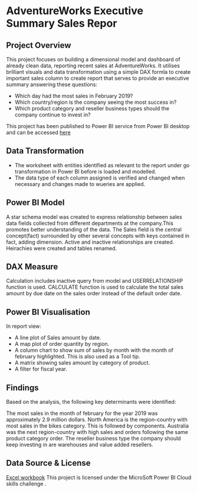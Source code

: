 # AdventureWorks Executive Summary Sales Repor

## Project Overview
This project focuses on building a dimensional model and dashboard of already clean data, reporting recent sales at AdventureWorks. It utilises brilliant visuals and data transformation using a simple DAX formla to create important sales column to create report that serves to provide an executive summary answering these questions:
- Which day had the most sales in February 2019?
- Which country/region is the company seeing the most success in?
- Which product category and reseller business types should the company continue to invest in?

This project has been published to Power BI service from Power BI desktop and can be accessed [here](https://app.powerbi.com/groups/me/reports/23bffe65-b4cb-4b69-9691-e11a8ac7f6ff/ReportSection?experience=power-bi)

## Data Transformation
- The worksheet with entities identified as relevant to the report under go transformation in Power BI before is loaded and modelled.
- The data type of each column assigned is verified and changed when necessary and changes made to wueries are applied. 



## Power BI Model
A star schema model was created to express relationship between sales data fields collected from different departments at the company.This promotes better understanding of the data.
The Sales field is the central concept(fact) surrounded by other several concepts with keys contained in fact, adding dimension.
Active and inactive relationships are created.
Heirachies were created and tables renamed.



## DAX Measure
Calculation includes inactive query from model and USERRELATIONSHIP function is used.
CALCULATE function is used to calculate the total sales amount by due date on the sales order instead of the default order date.



## Power BI Visualisation
In report view:
- A line plot of Sales amount by date.
- A map plot of order quantity by region.
- A column chart to show sum of sales by month with the month of february highlighted. This is also used as a Tool tip.
- A matrix showing sales amount by category of product.
- A filter for fiscal year.



## Findings
Based on the analysis, the following key determinants were identified:

The most sales in the month of february for the year 2019 was approximately 2.9 million dollars.
North America is the region-country with most sales in the bikes category. This is followed by components.
Australia was the next region-country with high sales and orders following the same product category order.
The reseller business type the company should keep investing in are warehouses and value added resellers.



## Data Source & License 
[Excel workbook](https://github.com/microsoft/powerbi-desktop-samples/blob/main/AdventureWorks%20Sales%20Sample/AdventureWorks%20Sales.xlsx)
This project is licensed under the MicroSoft Power BI Cloud skills challenge .